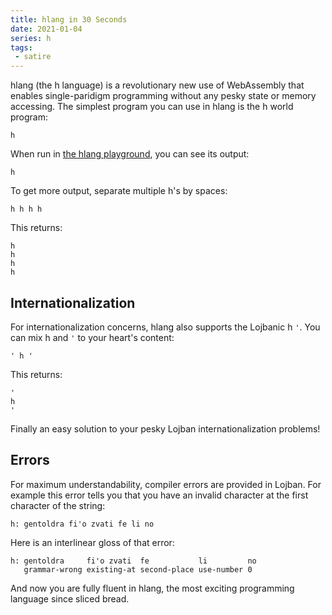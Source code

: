 ```yaml
---
title: hlang in 30 Seconds
date: 2021-01-04
series: h
tags:
 - satire
---
```


hlang (the h language) is a revolutionary new use of WebAssembly that enables
single-paridigm programming without any pesky state or memory accessing. The
simplest program you can use in hlang is the h world program:

```
h
```

When run in [the hlang playground](https://h.christine.website/play), you can
see its output:

```
h
```

To get more output, separate multiple h's by spaces:

```
h h h h
```

This returns:

```
h
h
h
h
```

## Internationalization

For internationalization concerns, hlang also supports the Lojbanic h `'`. You can
mix h and `'` to your heart's content:

```
' h '
```

This returns:

```
'
h
'
```

Finally an easy solution to your pesky Lojban internationalization problems!

## Errors

For maximum understandability, compiler errors are provided in Lojban. For
example this error tells you that you have an invalid character at the first
character of the string:

```
h: gentoldra fi'o zvati fe li no
```

Here is an interlinear gloss of that error:

```
h: gentoldra     fi'o zvati  fe           li         no
   grammar-wrong existing-at second-place use-number 0
```

And now you are fully fluent in hlang, the most exciting programming language
since sliced bread.
